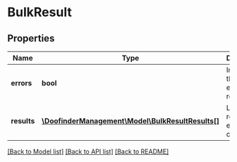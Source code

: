 # BulkResult

## Properties
Name | Type | Description | Notes
------------ | ------------- | ------------- | -------------
**errors** | **bool** | Indicates if there is any error in the results. | [optional] 
**results** | [**\DoofinderManagement\Model\BulkResultResults[]**](BulkResultResults.md) | List of results of each bulk operation. | [optional] 

[[Back to Model list]](../../../README_MANAGEMENT.md#documentation-for-models) [[Back to API list]](../../../README_MANAGEMENT.md#documentation-for-api-endpoints) [[Back to README]](../../../README_MANAGEMENT.md)

